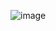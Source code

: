 ![image](https://user-images.githubusercontent.com/66261148/195567217-c62015e8-0bb2-42eb-9c17-3a49fbc51f35.png)

